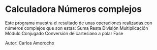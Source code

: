 # Calculadora Números complejos
Este programa muestra el resultado de unas operaciones realizadas con números complejos que son estas:
  Suma
  Resta
  División
  Multiplicación
  Módulo
  Conjugado
  Conversión de cartesiano a polar
  Fase
 
 Autor: Carlos Amorocho
